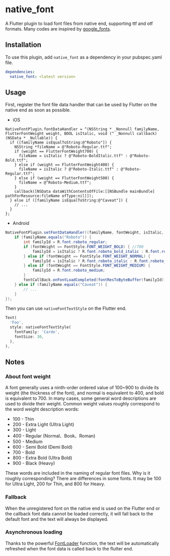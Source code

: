 # native_font

A Flutter plugin to load font files from native end, supporting ttf and otf formats. Many codes are inspired by [google_fonts](https://pub.dev/packages/google_fonts).

## Installation

To use this plugin, add `native_font` as a dependency in your pubspec.yaml file.

```yaml
dependencies:
  native_font: <latest version>
```

## Usage

First, register the font file data handler that can be used by Flutter on the native end as soon as possible.

- iOS

```objc
NativeFontPlugin.fontDataHandler = ^(NSString * _Nonnull familyName, FlutterFontWeight weight, BOOL isItalic, void (^ _Nonnull callback)(NSData * _Nullable)) {
  if ([familyName isEqualToString:@"Roboto"]) {
    NSString *fileName = @"Roboto-Regular.ttf";
    if (weight == FlutterFontWeight700) {
      fileName = isItalic ? @"Roboto-BoldItalic.ttf" : @"Roboto-Bold.ttf";
    } else if (weight == FlutterFontWeight400) {
      fileName = isItalic ? @"Roboto-Italic.ttf" : @"Roboto-Regular.ttf";
    } else if (weight == FlutterFontWeight500) {
      fileName = @"Roboto-Medium.ttf";
    }
    callback([NSData dataWithContentsOfFile:[[NSBundle mainBundle] pathForResource:fileName ofType:nil]]);
  } else if ([familyName isEqualToString:@"Caveat"]) {
    // ...
  }
};
```

- Android

```java
NativeFontPlugin.setFontDataHandler((familyName, fontWeight, isItalic, fontCallBack) -> {
    if (familyName.equals("Roboto")) {
        int familyId = R.font.roboto_regular;
        if (fontWeight == FontStyle.FONT_WEIGHT_BOLD) { //700
            familyId = isItalic ? R.font.roboto_bold_italic : R.font.roboto_bold;
        } else if (fontWeight == FontStyle.FONT_WEIGHT_NORMAL) {
            familyId = isItalic ? R.font.roboto_italic : R.font.roboto_regular;
        } else if (fontWeight == FontStyle.FONT_WEIGHT_MEDIUM) {
            familyId = R.font.roboto_medium;
        }
        fontCallBack.onFontLoadCompleted(fontResToByteBuffer(familyId));
    } else if (familyName.equals("Caveat")) {
        // ...
    }
});
```

Then you can use `nativeFontTextStyle` on the Flutter end.

```dart
Text(
  'Foo',
  style: nativeFontTextStyle(
    fontFamily: 'Cardo',
    fontSize: 30,
  ),
),
```

## Notes

### About font weight

A font generally uses a ninth-order ordered value of 100~900 to divide its weight (the thickness of the font), and normal is equivalent to 400, and bold is equivalent to 700. In many cases, some general word descriptions are used to divide their weight. Common weight values roughly correspond to the word weight description words:

- 100 - Thin
- 200 - Extra Light (Ultra Light)
- 300 - Light
- 400 - Regular (Normal、Book、Roman)
- 500 - Medium
- 600 - Semi Bold (Demi Bold)
- 700 - Bold
- 800 - Extra Bold (Ultra Bold)
- 900 - Black (Heavy)

These words are included in the naming of regular font files. Why is it roughly corresponding? There are differences in some fonts. It may be 100 for Ultra Light, 200 for Thin, and 800 for Heavy.

### Fallback

When the unregistered font on the native end is used on the Flutter end or the callback font data cannot be loaded correctly, it will fall back to the default font and the text will always be displayed.

### Asynchronous loading

Thanks to the powerful [FontLoader](https://api.flutter.dev/flutter/services/FontLoader-class.html) function, the text will be automatically refreshed when the font data is called back to the flutter end.
